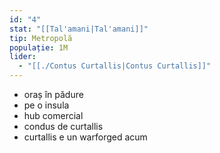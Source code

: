 ```yaml
---
id: "4"
stat: "[[Tal'amani|Tal'amani]]"
tip: Metropolă
populație: 1M
lider:
  - "[[./Contus Curtallis|Contus Curtallis]]"
---
```



  
- oraș în pădure  
- pe o insula  
- hub comercial  
- condus de curtallis  
- curtallis e un warforged acum  